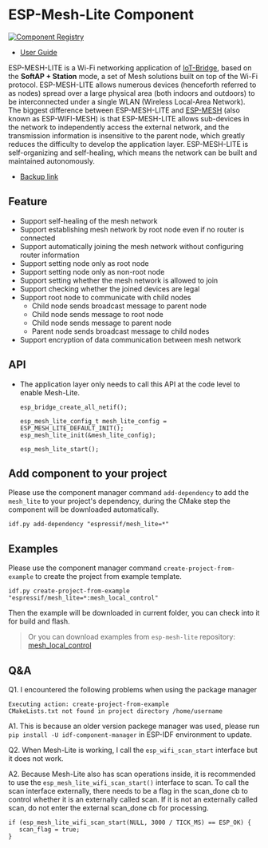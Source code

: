 # ESP-Mesh-Lite Component

[![Component Registry](https://components.espressif.com/components/espressif/mesh_lite/badge.svg)](https://components.espressif.com/components/espressif/mesh_lite)

- [User Guide](https://github.com/espressif/esp-mesh-lite/tree/master/components/mesh_lite/User_Guide.md)

ESP-MESH-LITE is a Wi-Fi networking application of [IoT-Bridge](https://github.com/espressif/esp-iot-bridge), based on the **SoftAP + Station** mode, a set of Mesh solutions built on top of the Wi-Fi protocol. ESP-MESH-LITE allows numerous devices (henceforth referred to as nodes) spread over a large physical area (both indoors and outdoors) to be interconnected under a single WLAN (Wireless Local-Area Network). The biggest difference between ESP-MESH-LITE and [ESP-MESH](https://docs.espressif.com/projects/esp-idf/en/v5.0/esp32/api-guides/esp-wifi-mesh.html) (also known as ESP-WIFI-MESH) is that ESP-MESH-LITE allows sub-devices in the network to independently access the external network, and the transmission information is insensitive to the parent node, which greatly reduces the difficulty to develop the application layer. ESP-MESH-LITE is self-organizing and self-healing, which means the network can be built and maintained autonomously.

- [Backup link](https://jihulab.com/esp-mirror/espressif/esp-mesh-lite)

## Feature

- Support self-healing of the mesh network
- Support establishing mesh network by root node even if no router is connected
- Support automatically joining the mesh network without configuring router information
- Support setting node only as root node
- Support setting node only as non-root node
- Support setting whether the mesh network is allowed to join
- Support checking whether the joined devices are legal
- Support root node to communicate with child nodes
  - Child node sends broadcast message to parent node
  - Child node sends message to root node
  - Child node sends message to parent node
  - Parent node sends broadcast message to child nodes
- Support encryption of data communication between mesh network

## API

- The application layer only needs to call this API at the code level to enable Mesh-Lite.

	```
    esp_bridge_create_all_netif();

    esp_mesh_lite_config_t mesh_lite_config = ESP_MESH_LITE_DEFAULT_INIT();
    esp_mesh_lite_init(&mesh_lite_config);

    esp_mesh_lite_start();
	```

## Add component to your project
Please use the component manager command `add-dependency` to add the `mesh_lite` to your project's dependency, during the CMake step the component will be downloaded automatically.

```
idf.py add-dependency "espressif/mesh_lite=*"
```

## Examples

Please use the component manager command `create-project-from-example` to create the project from example template.

```
idf.py create-project-from-example "espressif/mesh_lite=*:mesh_local_control"
```

Then the example will be downloaded in current folder, you can check into it for build and flash.

> Or you can download examples from `esp-mesh-lite` repository: [mesh_local_control](https://github.com/espressif/esp-mesh-lite/tree/master/examples/mesh_local_control)

## Q&A

Q1. I encountered the following problems when using the package manager

```
Executing action: create-project-from-example
CMakeLists.txt not found in project directory /home/username
```

A1. This is because an older version packege manager was used, please run `pip install -U idf-component-manager` in ESP-IDF environment to update.

Q2. When Mesh-Lite is working, I call the `esp_wifi_scan_start` interface but it does not work.

A2. Because Mesh-Lite also has scan operations inside, it is recommended to use the `esp_mesh_lite_wifi_scan_start()` interface to scan. To call the scan interface externally, there needs to be a flag in the scan_done cb to control whether it is an externally called scan. If it is not an externally called scan, do not enter the external scan_done cb for processing.

```
if (esp_mesh_lite_wifi_scan_start(NULL, 3000 / TICK_MS) == ESP_OK) {
   scan_flag = true;
}
```
